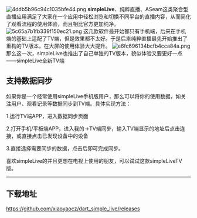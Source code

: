 ![4ddb5b96c94c1035bfe44.png](https://img.3344550.xyz/file/4ddb5b96c94c1035bfe44.png)
**simpleLive**、纯粹直播、ASeam这类聚合型直播应用满足了大家在一个应用中轻松浏览和切换不同平台的直播内容，从而简化了观看流程的使用体验，而且相比官方更加纯净。
![5c65a7b1fb339f150ec21.png](https://img.3344550.xyz/file/5c65a7b1fb339f150ec21.png)
这几款软件最开始都只有手机端，后来在手机端的基础上适配了TV端，但是效果都不太好。于是后来纯粹直播最先开始推出了重构的TV版本，在大屏的使用体验大大提升。
![e6fc696134bcfb4cca84a.png](https://img.3344550.xyz/file/e6fc696134bcfb4cca84a.png)
那么这一次，simpleLive也推出了自己单独的TV版本，貌似体验又要更好一点——simpleLive全新TV端

## 支持数据同步
如果你是一个经常使用simpleLive手机版用户，那么可以将你的使用数据，如关注用户、观看记录等数据同步到TV端。具体实现方法：

1.运行TV端APP，进入数据同步页面

2.打开手机/平板端APP，进入我的->TV端同步，输入TV端显示的地址后点击连接，或直接点击已发现设备中的设备

3.直接选择需要同步的数据，点击后即可完成同步。

喜欢simpleLive的并且更想在电视上使用的朋友，可以试试这款simpleLiveTV版。
- - -
## 下载地址
https://github.com/xiaoyaocz/dart_simple_live/releases
